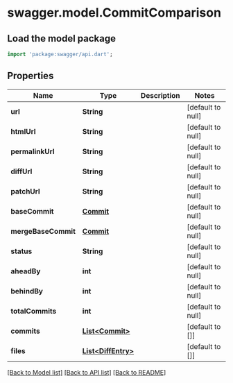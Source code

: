 # swagger.model.CommitComparison

## Load the model package
```dart
import 'package:swagger/api.dart';
```

## Properties
Name | Type | Description | Notes
------------ | ------------- | ------------- | -------------
**url** | **String** |  | [default to null]
**htmlUrl** | **String** |  | [default to null]
**permalinkUrl** | **String** |  | [default to null]
**diffUrl** | **String** |  | [default to null]
**patchUrl** | **String** |  | [default to null]
**baseCommit** | [**Commit**](Commit.md) |  | [default to null]
**mergeBaseCommit** | [**Commit**](Commit.md) |  | [default to null]
**status** | **String** |  | [default to null]
**aheadBy** | **int** |  | [default to null]
**behindBy** | **int** |  | [default to null]
**totalCommits** | **int** |  | [default to null]
**commits** | [**List&lt;Commit&gt;**](Commit.md) |  | [default to []]
**files** | [**List&lt;DiffEntry&gt;**](DiffEntry.md) |  | [default to []]

[[Back to Model list]](../README.md#documentation-for-models) [[Back to API list]](../README.md#documentation-for-api-endpoints) [[Back to README]](../README.md)

